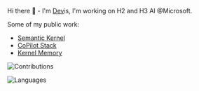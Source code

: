 Hi there 👋 - I'm [Dev](https://dev.ai)is, I'm working on H2 and H3 AI @Microsoft.

Some of my public work:

- [Semantic Kernel](https://github.com/microsoft/semantic-kernel)
- [CoPilot Stack](https://news.microsoft.com/source/features/ai/microsoft-outlines-framework-for-building-ai-apps-and-copilots-expands-ai-plugin-ecosystem/)
- [Kernel Memory](https://github.com/microsoft/kernel-memory)

![Contributions](https://github-readme-stats-git-masterorgs-github-readme-stats-team.vercel.app/api?username=dluc&include_orgs=true&show_icons=true&theme=transparent&show=reviews,prs_merged&include_all_commits=true&hide=contribs&hide_title=true&ring_color=33cc33)

![Languages](https://github-readme-stats-git-masterorgs-github-readme-stats-team.vercel.app/api/top-langs/?username=dluc&include_orgs=true&show_icons=true&theme=transparent&langs_count=5&hide=rust&hide_title=true&layout=donut-vertical)
